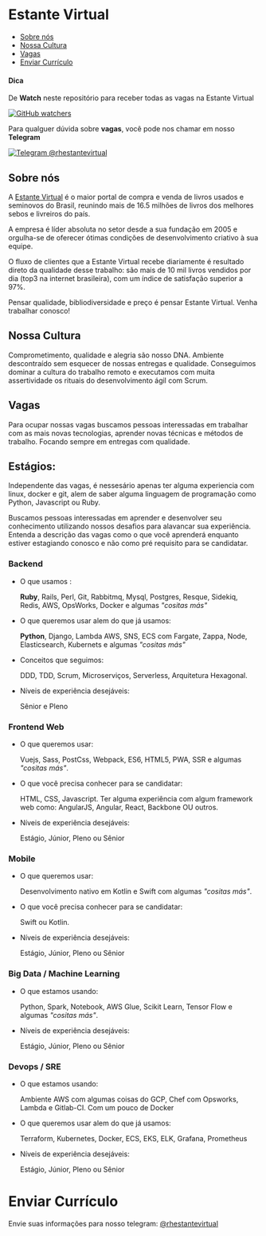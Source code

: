 # Estante Virtual

* [Sobre nós](#sobre-nós)
* [Nossa Cultura](#nossa-cultura)
* [Vagas](#vagas)
* [Enviar Currículo](#enviar-currículo)

#### Dica

De **Watch** neste repositório para receber todas as vagas na Estante Virtual

[![GitHub watchers](https://img.shields.io/github/watchers/estantevirtual/vagas.svg?style=social&label=Watch)](https://github.com/estantevirtual/vagas)

Para qualguer dúvida sobre **vagas**, você pode nos chamar em nosso **Telegram**

[![Telegram @rhestantevirtual](https://img.shields.io/badge/Telegram%20%F0%9F%92%AC-%40rhestantevirtual-blue.svg)](https://t.me/rhestantevirtual)

## Sobre nós

A [Estante Virtual](https://estantevirtual.com.br) é o maior portal de compra e venda de livros usados
e seminovos do Brasil, reunindo mais de 16.5 milhões de livros dos melhores sebos e livreiros do país.

A empresa é líder absoluta no setor desde a sua fundação em 2005
e orgulha-se de oferecer ótimas condições de desenvolvimento criativo à sua equipe.  

O fluxo de clientes que a Estante Virtual recebe diariamente
é resultado direto da qualidade desse trabalho: são mais de 10 mil livros vendidos por dia
(top3 na internet brasileira), com um índice de satisfação superior a 97%.

Pensar qualidade, bibliodiversidade e preço é pensar Estante Virtual. Venha trabalhar conosco!

## Nossa Cultura

Comprometimento, qualidade e alegria são nosso DNA. Ambiente descontraído sem esquecer de nossas
entregas e qualidade. Conseguimos dominar a cultura do trabalho remoto e executamos com muita
assertividade os rituais do desenvolvimento ágil com Scrum.

## Vagas

Para ocupar nossas vagas buscamos pessoas interessadas em trabalhar com as mais novas tecnologias,
aprender novas técnicas e métodos de trabalho. Focando sempre em entregas com qualidade.

## Estágios:

Independente das vagas, é nessesário apenas ter alguma experiencia com linux, docker e git,
alem de saber alguma linguagem de programação como Python, Javascript ou Ruby.

Buscamos pessoas interessadas em aprender e desenvolver seu conhecimento utilizando nossos desafios para alavancar sua experiência. Entenda a descrição das vagas como o que você aprenderá enquanto estiver estagiando conosco e não como pré requisito para se candidatar.

### Backend

* O que usamos :

  **Ruby**, Rails, Perl, Git, Rabbitmq, Mysql, Postgres, Resque, Sidekiq, Redis, AWS, OpsWorks, Docker e algumas *"cositas más"*

* O que queremos usar alem do que já usamos:

  **Python**, Django, Lambda AWS, SNS, ECS com Fargate, Zappa, Node, Elasticsearch, Kubernets e algumas *"cositas más"*

* Conceitos que seguimos:

  DDD, TDD, Scrum, Microserviços, Serverless, Arquitetura Hexagonal.

* Níveis de experiência desejáveis:

  Sênior e Pleno

### Frontend Web

* O que queremos usar:

  Vuejs, Sass, PostCss, Webpack, ES6, HTML5, PWA, SSR e algumas *"cositas más"*.

* O que você precisa conhecer para se candidatar:

  HTML, CSS, Javascript.
  Ter alguma experiência com algum framework web como: AngularJS, Angular, React, Backbone OU outros.

* Níveis de experiência desejáveis:

  Estágio, Júnior, Pleno ou Sênior

### Mobile

* O que queremos usar:

  Desenvolvimento nativo em Kotlin e Swift com algumas *"cositas más"*.

* O que você precisa conhecer para se candidatar:

  Swift ou Kotlin.

* Níveis de experiência desejáveis:

  Estágio, Júnior, Pleno ou Sênior

### Big Data / Machine Learning

* O que estamos usando:

  Python, Spark, Notebook, AWS Glue, Scikit Learn, Tensor Flow e algumas *"cositas más"*.

* Níveis de experiência desejáveis:

  Estágio, Júnior, Pleno ou Sênior
  
### Devops / SRE

* O que estamos usando:

  Ambiente AWS com algumas coisas do GCP, Chef com Opsworks, Lambda e Gitlab-CI. Com um pouco de Docker
  
* O que queremos usar alem do que já usamos:

  Terraform, Kubernetes, Docker, ECS, EKS, ELK, Grafana, Prometheus
  
* Níveis de experiência desejáveis:

  Estágio, Júnior, Pleno ou Sênior
  
# Enviar Currículo

Envie suas informações para nosso telegram: [@rhestantevirtual](https://t.me/rhestantevirtual)
